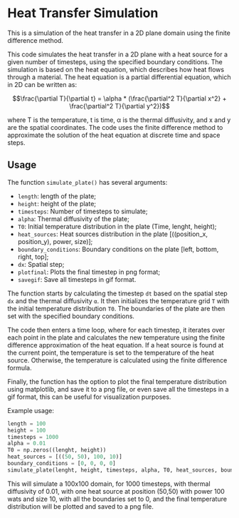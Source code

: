 # Heat Transfer Simulation
This is a simulation of the heat transfer in a 2D plane domain using the finite difference method.

This code simulates the heat transfer in a 2D plane with a heat source for a given number of timesteps, using the specified boundary conditions. The simulation is based on the heat equation, which describes how heat flows through a material. The heat equation is a partial differential equation, which in 2D can be written as:

$$\frac{\partial T}{\partial t} = \alpha * (\frac{\partial^2 T}{\partial x^2} + \frac{\partial^2 T}{\partial y^2})$$

where T is the temperature, t is time, α is the thermal diffusivity, and x and y are the spatial coordinates. The code uses the finite difference method to approximate the solution of the heat equation at discrete time and space steps.

## Usage
The function `simulate_plate()` has several arguments:
- `length`: length of the plate;
- `height`: height of the plate;
- `timesteps`: Number of timesteps to simulate;
- `alpha`: Thermal diffusivity of the plate;
- `T0`: Initial temperature distribution in the plate (Time, lenght, height);
- `heat_sources`: Heat sources distribution in the plate [((position_x, position_y), power, size)];
- `boundary_conditions`: Boundary conditions on the plate [left, bottom, right, top];
- `dx`: Spatial step;
- `plotfinal`: Plots the final timestep in png format;
- `savegif`: Save all timesteps in gif format.

The function starts by calculating the timestep `dt` based on the spatial step `dx` and the thermal diffusivity `α`. It then initializes the temperature grid `T` with the initial temperature distribution `T0`. The boundaries of the plate are then set with the specified boundary conditions.

The code then enters a time loop, where for each timestep, it iterates over each point in the plate and calculates the new temperature using the finite difference approximation of the heat equation. If a heat source is found at the current point, the temperature is set to the temperature of the heat source. Otherwise, the temperature is calculated using the finite difference formula.

Finally, the function has the option to plot the final temperature distribution using matplotlib, and save it to a png file, or even save all the timesteps in a gif format, this can be useful for visualization purposes.

Example usage:
```python
length = 100
height = 100
timesteps = 1000
alpha = 0.01
T0 = np.zeros((lenght, height))
heat_sources = [((50, 50), 100, 10)]
boundary_conditions = [0, 0, 0, 0]
simulate_plate(lenght, height, timesteps, alpha, T0, heat_sources, boundary_conditions, plotfinal=True, savegif=False)
```

This will simulate a 100x100 domain, for 1000 timesteps, with thermal diffusivity of 0.01, with one heat source at position (50,50) with power 100 wats and size 10, with all the boundaries set to 0, and the final temperature distribution will be plotted and saved to a png file.